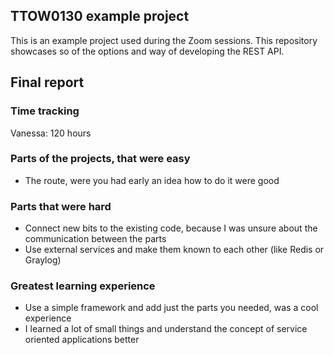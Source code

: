 ## TTOW0130 example project

This is an example project used during the Zoom sessions.
This repository showcases so of the options and way of developing the REST API.

## Final report
### Time tracking
Vanessa: 120 hours

### Parts of the projects, that were easy
- The route, were you had early an idea how to do it were good

### Parts that were hard
- Connect new bits to the existing code, because I was unsure about the communication between the parts
- Use external services and make them known to each other (like Redis or Graylog)

### Greatest learning experience
- Use a simple framework and add just the parts you needed, was a cool experience
- I learned a lot of small things and understand the concept of service oriented applications better
